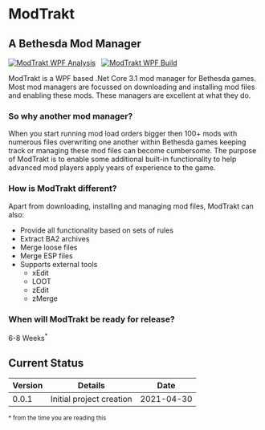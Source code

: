 # ModTrakt

## A Bethesda Mod Manager

[![ModTrakt WPF Analysis](https://github.com/BinaryMisfit/modtrakt/actions/workflows/modtrakt-wpf-analysis.yml/badge.svg)](https://github.com/BinaryMisfit/modtrakt/actions/workflows/modtrakt-wpf-analysis.yml) &nbsp; 
[![ModTrakt WPF Build](https://github.com/BinaryMisfit/modtrakt/actions/workflows/modtrakt-wpf-build.yml/badge.svg)](https://github.com/BinaryMisfit/modtrakt/actions/workflows/modtrakt-wpf-build.yml)

ModTrakt is a WPF based .Net Core 3.1 mod manager for Bethesda games. Most mod managers are focussed on downloading and
installing mod files and enabling these mods. These managers are excellent at what they do.

### So why another mod manager?

When you start running mod load orders bigger then 100+ mods with numerous files overwriting one another within Bethesda
games keeping track or managing these mod files can become cumbersome. The purpose of ModTrakt is to enable some
additional built-in functionality to help advanced mod players apply years of experience to the game.

### How is ModTrakt different?

Apart from downloading, installing and managing mod files, ModTrakt can also:
* Provide all functionality based on sets of rules
* Extract BA2 archives
* Merge loose files
* Merge ESP files
* Supports external tools
    * xEdit
    * LOOT
    * zEdit
    * zMerge
  
### When will ModTrakt be ready for release?
6-8 Weeks<sup>*</sup>

## Current Status

| Version | Details | Date |
| --- | --- | --- |
| 0.0.1 | Initial project creation | 2021-04-30 |

<sub>* from the time you are reading this</sub>